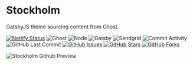 # Stockholm

GatsbyJS theme sourcing content from Ghost.

[![Netlify Status](https://api.netlify.com/api/v1/badges/efe12261-c4b4-498c-b74a-ba438133c252/deploy-status)](https://app.netlify.com/sites/sleepy-shirley-d61a1e/deploys)
![Ghost](https://img.shields.io/badge/Ghost-^v3.0.0-lightgrey.svg?longCache=true&style=flat-square&logo=ghost&logoColor=white&colorB=656c82&colorA=4c566a)
![Node](https://img.shields.io/badge/NodeJS-v^12.0.0-green.svg?longCache=true&style=flat-square&logo=node.js&logoColor=white&colorB=a3be8c&colorA=4c566a)
![Gatsby](https://img.shields.io/badge/Gatsby-v^2.20.0-red.svg?longCache=true&style=flat-square&logo=Gatsby&logoColor=white&colorA=4c566a&colorB=b48ead)
![Sendgrid](https://img.shields.io/badge/Sendgrid-v6.3.0-blue.svg?longCache=true&logo=delicious&longCache=true&style=flat-square&logoColor=white&colorB=5e81ac&colorA=4c566a)
![Commit Activity](https://img.shields.io/github/commit-activity/month/toddbirchard/stockholm?style=flat-square&colorB=ebcb8b&colorA=4c566a&logo=GitHub)
![GitHub Last Commit](https://img.shields.io/github/last-commit/google/skia.svg?style=flat-square&colorA=4c566a&colorB=a3be8c&logo=GitHub)
[![GitHub Issues](https://img.shields.io/github/issues/toddbirchard/stockholm.svg?style=flat-square&colorB=ebcb8b&colorA=4c566a&logo=GitHub)](https://github.com/toddbirchard/stockholm/issues)
[![GitHub Stars](https://img.shields.io/github/stars/toddbirchard/stockholm.svg?style=flat-square&colorB=ebcb8b&colorA=4c566a&logo=GitHub)](https://github.com/toddbirchard/stockholm/stargazers)
[![GitHub Forks](https://img.shields.io/github/forks/toddbirchard/stockholm.svg?style=flat-square&colorA=4c566a&colorB=ebcb8b&logo=GitHub)](https://github.com/toddbirchard/stockholm/network)

![Stockholm Github Preview](https://raw.githubusercontent.com/toddbirchard/stockholm/master/static/images/share.jpg?token=AAU6YMXBIFEVE6Z24AYXEIK6GI4R4)
